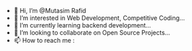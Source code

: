 - 👋 Hi, I’m @Mutasim Rafid
- 👀 I’m interested in Web Development, Competitive Coding...
- 🌱 I’m currently learning backend development...
- 💞️ I’m looking to collaborate on Open Source Projects...
- 📫 How to reach me : 

<!---
MutasimRafid/MutasimRafid is a ✨ special ✨ repository because its `README.md` (this file) appears on your GitHub profile.
You can click the Preview link to take a look at your changes.
--->
